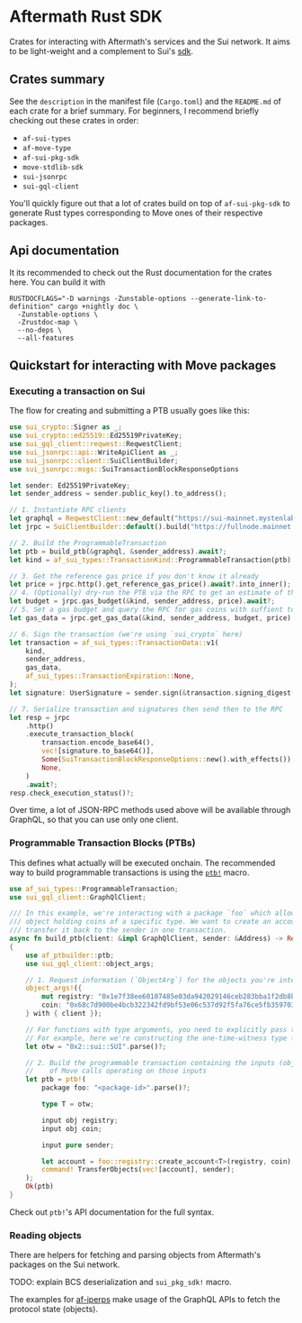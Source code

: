 # Aftermath Rust SDK

Crates for interacting with Aftermath's services and the Sui network. It aims to be light-weight and a complement to Sui's [sdk](https://github.com/MystenLabs/sui).

## Crates summary

See the `description` in the manifest file (`Cargo.toml`) and the `README.md` of each crate for a brief summary. For beginners, I recommend briefly checking out these crates in order:
- `af-sui-types`
- `af-move-type`
- `af-sui-pkg-sdk`
- `move-stdlib-sdk`
- `sui-jsonrpc`
- `sui-gql-client`

You'll quickly figure out that a lot of crates build on top of `af-sui-pkg-sdk` to generate Rust types corresponding to Move ones of their respective packages.

## Api documentation

It its recommended to check out the Rust documentation for the crates here. You can build it with
```
RUSTDOCFLAGS="-D warnings -Zunstable-options --generate-link-to-definition" cargo +nightly doc \
  -Zunstable-options \
  -Zrustdoc-map \
  --no-deps \
  --all-features
```

## Quickstart for interacting with Move packages

### Executing a transaction on Sui

The flow for creating and submitting a PTB usually goes like this:
```rust
use sui_crypto::Signer as _;
use sui_crypto::ed25519::Ed25519PrivateKey;
use sui_gql_client::reqwest::ReqwestClient;
use sui_jsonrpc::api::WriteApiClient as _;
use sui_jsonrpc::client::SuiClientBuilder;
use sui_jsonrpc::msgs::SuiTransactionBlockResponseOptions

let sender: Ed25519PrivateKey;
let sender_address = sender.public_key().to_address();

// 1. Instantiate RPC clients
let graphql = ReqwestClient::new_default("https://sui-mainnet.mystenlabs.com/graphql");
let jrpc = SuiClientBuilder::default().build("https://fullnode.mainnet.sui.io:443").await?;

// 2. Build the ProgrammableTransaction
let ptb = build_ptb(&graphql, &sender_address).await?;
let kind = af_sui_types::TransactionKind::ProgrammableTransaction(ptb);

// 3. Get the reference gas price if you don't know it already
let price = jrpc.http().get_reference_gas_price().await?.into_inner();
// 4. (Optionally) dry-run the PTB via the RPC to get an estimate of the gas budget necessary
let budget = jrpc.gas_budget(&kind, sender_address, price).await?;
// 5. Set a gas budget and query the RPC for gas coins with suffient total balance
let gas_data = jrpc.get_gas_data(&kind, sender_address, budget, price).await?;

// 6. Sign the transaction (we're using `sui_crypto` here)
let transaction = af_sui_types::TransactionData::v1(
    kind,
    sender_address,
    gas_data,
    af_sui_types::TransactionExpiration::None,
);
let signature: UserSignature = sender.sign(&transaction.signing_digest());

// 7. Serialize transaction and signatures then send then to the RPC
let resp = jrpc
    .http()
    .execute_transaction_block(
        transaction.encode_base64(),
        vec![signature.to_base64()],
        Some(SuiTransactionBlockResponseOptions::new().with_effects()),
        None,
    )
    .await?;
resp.check_execution_status()?;
```

Over time, a lot of JSON-RPC methods used above will be available through GraphQL, so that you can use only one client.

### Programmable Transaction Blocks (PTBs)

This defines what actually will be executed onchain. The recommended way to build programmable transactions is using the [`ptb!`](./crates/af-ptbuilder/src/sui/lib.rs) macro. 

```rust
use af_sui_types::ProgrammableTransaction;
use sui_gql_client::GraphQlClient;

/// In this example, we're interacting with a package `foo` which allows us to create and account
/// object holding coins of a specific type. We want to create an account for `SUI` coins and
/// transfer it back to the sender in one transaction.
async fn build_ptb(client: &impl GraphQlClient, sender: &Address) -> Result<ProgrammableTransaction>
{
    use af_ptbuilder::ptb;
    use sui_gql_client::object_args;

    // 1. Request information (`ObjectArg`) for the objects you're interacting with from the RPC
    object_args!({
        mut registry: "0x1e7f38ee60107485e03da942029146ceb283bba1f2db8b8ad305739f42b5ef36".parse()?,
        coin: "0x68c7d900be4bcb322342fd9bf53e06c537d92f5fa76ce5fb359703fa45beccdb".parse()?,
    } with { client });

    // For functions with type arguments, you need to explicitly pass them
    // For example, here we're constructing the one-time-witness type for SUI coins.
    let otw = "0x2::sui::SUI".parse()?;

    // 2. Build the programmable transaction containing the inputs (objects/values) and the sequence
    //    of Move calls operating on those inputs
    let ptb = ptb!(
        package foo: "<package-id>".parse()?;

        type T = otw;

        input obj registry;
        input obj coin;

        input pure sender;

        let account = foo::registry::create_account<T>(registry, coin);
        command! TransferObjects(vec![account], sender);
    );
    Ok(ptb)
}
```

Check out `ptb!`'s API documentation for the full syntax.


### Reading objects

There are helpers for fetching and parsing objects from Aftermath's packages on the Sui network. 

TODO: explain BCS deserialization and `sui_pkg_sdk!` macro.

The examples for [af-iperps](./crates/af-iperps/examples) make usage of the GraphQL APIs to fetch the protocol state (objects).
